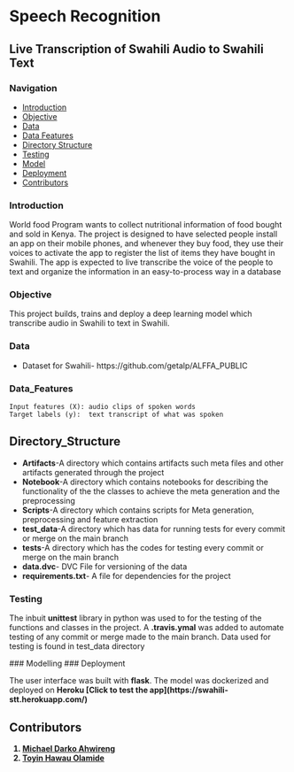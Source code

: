 #  Speech Recognition
## Live Transcription of Swahili Audio to Swahili Text

### Navigation
- [Introduction](#introduction)
- [Objective](#objective)
- [Data](#data)
- [Data Features](#data_features)
- [Directory Structure](#directory_structure)
- [Testing](#testing)
- [Model](#model)
- [Deployment](#deployment)
- [Contributors](#contributors)

### Introduction
<p>World food Program wants to collect nutritional information of food bought and sold in Kenya. The project is designed to have selected people install an app on their mobile phones, and whenever they buy food, they use their voices to activate the app to register the list of items they have bought in Swahili. The app is expected to live transcribe the voice of the people to text and organize the information in an easy-to-process way in a database</p>

### Objective
This project builds, trains and deploy a deep learning model which transcribe audio in Swahili to text in Swahili.

### Data

<ul>
<li>Dataset for Swahili-  https://github.com/getalp/ALFFA_PUBLIC</li>
</ul>

### Data_Features
    Input features (X): audio clips of spoken words
    Target labels (y):  text transcript of what was spoken

## Directory_Structure 

<ul>
    <li><b>Artifacts</b>-A directory which contains artifacts such meta files and other artifacts generated through the project</li>
    <li><b>Notebook</b>-A directory which contains notebooks for describing the functionality of the the classes to achieve the meta generation and the preprocessing</li>
    <li><b>Scripts</b>-A directory which contains scripts for Meta generation, preprocessing and feature extraction </li>
    <li><b>test_data</b>-A directory which has data for running tests for every commit or merge on the main branch</li>
    <li><b>tests</b>-A directory which has the codes for testing  every commit or merge on the main branch</li>
    <li><b>data.dvc</b>- DVC File for versioning of the data</li>
    <li><b>requirements.txt</b>- A file for dependencies for the project</li>
</ul>

### Testing
<p> The inbuit <b>unittest</b> library in python was used to for the testing of the functions and classes in the project. A <b>.travis.ymal</b> was added to automate testing of any commit or merge made to the main branch. Data used for testing is found in test_data directory</p>
### Modelling
### Deployment
<p>The user interface was built with <b>flask</b>. The model was dockerized and deployed on <b>Heroku [Click to test the app](https://swahili-stt.herokuapp.com/)</p>

## Contributors
1. [Michael Darko Ahwireng](https://github.com/mdahwireng)
2. [Toyin Hawau Olamide](https://github.com/theehawau)




